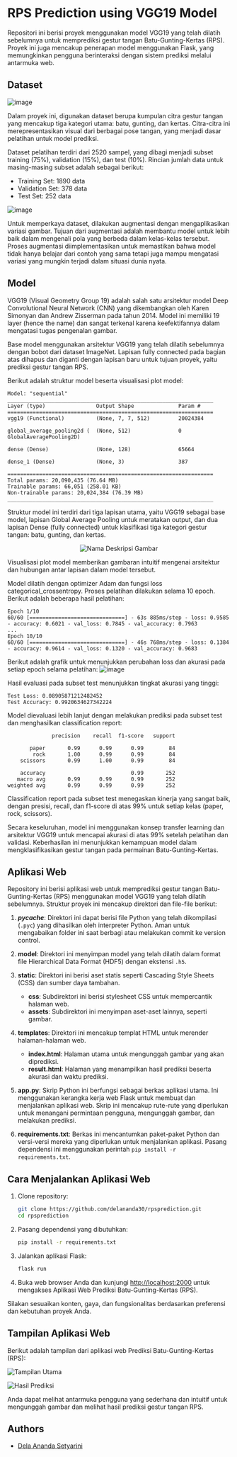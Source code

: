 # RPS Prediction using VGG19 Model
Repositori ini berisi proyek menggunakan model VGG19 yang telah dilatih sebelumnya untuk memprediksi gestur tangan Batu-Gunting-Kertas (RPS). Proyek ini juga mencakup penerapan model menggunakan Flask, yang memungkinkan pengguna berinteraksi dengan sistem prediksi melalui antarmuka web.

## Dataset

![image](https://github.com/delananda30/rpsprediction/assets/71807981/274e1e6e-ab01-4fdb-b9a8-8ba6467647d4)

Dalam proyek ini, digunakan dataset berupa kumpulan citra gestur tangan yang mencakup tiga kategori utama: batu, gunting, dan kertas. Citra-citra ini merepresentasikan visual dari berbagai pose tangan, yang menjadi dasar pelatihan untuk model prediksi.

Dataset pelatihan terdiri dari 2520 sampel, yang dibagi menjadi subset training (75%), validation (15%), dan test (10%). Rincian jumlah data untuk masing-masing subset adalah sebagai berikut:
- Training Set: 1890 data
- Validation Set: 378 data
- Test Set: 252 data

![image](https://github.com/delananda30/rpsprediction/assets/71807981/67d18abe-44df-4c38-be0a-d5ba1584253a)

Untuk memperkaya dataset, dilakukan augmentasi dengan mengaplikasikan variasi gambar. Tujuan dari augmentasi adalah membantu model untuk lebih baik dalam mengenali pola yang berbeda dalam kelas-kelas tersebut. Proses augmentasi diimplementasikan untuk memastikan bahwa model tidak hanya belajar dari contoh yang sama tetapi juga mampu mengatasi variasi yang mungkin terjadi dalam situasi dunia nyata.

## Model
VGG19 (Visual Geometry Group 19) adalah salah satu arsitektur model Deep Convolutional Neural Network (CNN) yang dikembangkan oleh Karen Simonyan dan Andrew Zisserman pada tahun 2014. Model ini memiliki 19 layer (hence the name) dan sangat terkenal karena keefektifannya dalam mengatasi tugas pengenalan gambar.

Base model menggunakan arsitektur VGG19 yang telah dilatih sebelumnya dengan bobot dari dataset ImageNet. Lapisan fully connected pada bagian atas dihapus dan diganti dengan lapisan baru untuk tujuan proyek, yaitu prediksi gestur tangan RPS.

Berikut adalah struktur model beserta visualisasi plot model:
```plaintext
Model: "sequential"
_________________________________________________________________
Layer (type)                Output Shape              Param #   
=================================================================
vgg19 (Functional)          (None, 7, 7, 512)         20024384  
                                                                 
global_average_pooling2d (  (None, 512)               0         
GlobalAveragePooling2D)                                         
                                                                 
dense (Dense)               (None, 128)               65664     
                                                                 
dense_1 (Dense)             (None, 3)                 387       
                                                                 
=================================================================
Total params: 20,090,435 (76.64 MB)
Trainable params: 66,051 (258.01 KB)
Non-trainable params: 20,024,384 (76.39 MB)
_________________________________________________________________
```
Struktur model ini terdiri dari tiga lapisan utama, yaitu VGG19 sebagai base model, lapisan Global Average Pooling untuk meratakan output, dan dua lapisan Dense (fully connected) untuk klasifikasi tiga kategori gestur tangan: batu, gunting, dan kertas.

<p align="center">
  <img src="https://github.com/delananda30/rpsprediction/assets/71807981/aa17a316-774b-4d4f-9792-0a567b90c5d3" alt="Nama Deskripsi Gambar">
</p>


Visualisasi plot model memberikan gambaran intuitif mengenai arsitektur dan hubungan antar lapisan dalam model tersebut.

Model dilatih dengan optimizer Adam dan fungsi loss categorical_crossentropy. Proses pelatihan dilakukan selama 10 epoch. Berikut adalah beberapa hasil pelatihan:

```plaintext
Epoch 1/10
60/60 [==============================] - 63s 885ms/step - loss: 0.9585 - accuracy: 0.6021 - val_loss: 0.7845 - val_accuracy: 0.7963
...
Epoch 10/10
60/60 [==============================] - 46s 768ms/step - loss: 0.1384 - accuracy: 0.9614 - val_loss: 0.1320 - val_accuracy: 0.9683
```
Berikut adalah grafik untuk menunjukkan perubahan loss dan akurasi pada setiap epoch selama pelatihan:
![image](https://github.com/delananda30/rpsprediction/assets/71807981/0ab982e2-4969-464d-919c-46d96aa5246c)

Hasil evaluasi pada subset test menunjukkan tingkat akurasi yang tinggi:
```plaintext
Test Loss: 0.08905871212482452
Test Accuracy: 0.9920634627342224
```
Model dievaluasi lebih lanjut dengan melakukan prediksi pada subset test dan menghasilkan classification report:

```plaintext
              precision    recall  f1-score   support

       paper       0.99      0.99      0.99        84
        rock       1.00      0.99      0.99        84
    scissors       0.99      1.00      0.99        84

    accuracy                           0.99       252
   macro avg       0.99      0.99      0.99       252
weighted avg       0.99      0.99      0.99       252
```
Classification report pada subset test menegaskan kinerja yang sangat baik, dengan presisi, recall, dan f1-score di atas 99% untuk setiap kelas (paper, rock, scissors).

Secara keseluruhan, model ini menggunakan konsep transfer learning dan arsitektur VGG19 untuk mencapai akurasi di atas 99% setelah pelatihan dan validasi. Keberhasilan ini menunjukkan kemampuan model dalam mengklasifikasikan gestur tangan pada permainan Batu-Gunting-Kertas.

## Aplikasi Web
Repository ini berisi aplikasi web untuk memprediksi gestur tangan Batu-Gunting-Kertas (RPS) menggunakan model VGG19 yang telah dilatih sebelumnya. Struktur proyek ini mencakup direktori dan file-file berikut:

1. **_pycache_**: Direktori ini dapat berisi file Python yang telah dikompilasi (`.pyc`) yang dihasilkan oleh interpreter Python. Aman untuk mengabaikan folder ini saat berbagi atau melakukan commit ke version control.

2. **model**: Direktori ini menyimpan model yang telah dilatih dalam format file Hierarchical Data Format (HDF5) dengan ekstensi `.h5`.

3. **static**: Direktori ini berisi aset statis seperti Cascading Style Sheets (CSS) dan sumber daya tambahan.

   - **css**: Subdirektori ini berisi stylesheet CSS untuk mempercantik halaman web.
   - **assets**: Subdirektori ini menyimpan aset-aset lainnya, seperti gambar.

4. **templates**: Direktori ini mencakup templat HTML untuk merender halaman-halaman web.

   - **index.html**: Halaman utama untuk mengunggah gambar yang akan diprediksi.
   - **result.html**: Halaman yang menampilkan hasil prediksi beserta akurasi dan waktu prediksi.

5. **app.py**: Skrip Python ini berfungsi sebagai berkas aplikasi utama. Ini menggunakan kerangka kerja web Flask untuk membuat dan menjalankan aplikasi web. Skrip ini mencakup rute-rute yang diperlukan untuk menangani permintaan pengguna, mengunggah gambar, dan melakukan prediksi.

6. **requirements.txt**: Berkas ini mencantumkan paket-paket Python dan versi-versi mereka yang diperlukan untuk menjalankan aplikasi. Pasang dependensi ini menggunakan perintah `pip install -r requirements.txt`.

## Cara Menjalankan Aplikasi Web

1. Clone repository:
   ```bash
   git clone https://github.com/delananda30/rpsprediction.git
   cd rpsprediction
   ```

2. Pasang dependensi yang dibutuhkan:
   ```bash
   pip install -r requirements.txt
   ```

3. Jalankan aplikasi Flask:
   ```bash
   flask run
   ```

4. Buka web browser Anda dan kunjungi [http://localhost:2000](http://localhost:2000) untuk mengakses Aplikasi Web Prediksi Batu-Gunting-Kertas (RPS).

Silakan sesuaikan konten, gaya, dan fungsionalitas berdasarkan preferensi dan kebutuhan proyek Anda.

## Tampilan Aplikasi Web

Berikut adalah tampilan dari aplikasi web Prediksi Batu-Gunting-Kertas (RPS):

![Tampilan Utama](https://github.com/delananda30/rpsprediction/assets/71807981/57c9c70a-0a44-4fff-a404-8ba100cbcabd)

![Hasil Prediksi](https://github.com/delananda30/rpsprediction/assets/71807981/bce4a427-45e2-40e0-bcbd-859b71a5ad02)

Anda dapat melihat antarmuka pengguna yang sederhana dan intuitif untuk mengunggah gambar dan melihat hasil prediksi gestur tangan RPS.

## Authors
- [Dela Ananda Setyarini](https://github.com/delananda30)
